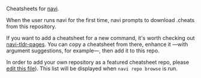 Cheatsheets for [navi](https://github.com/denisidoro/navi).

When the user runs navi for the first time, navi prompts to download .cheats from this repository.

If you want to add a cheatsheet for a new command, it's worth checking out [navi-tldr-pages](https://github.com/denisidoro/navi-tldr-pages). You can copy a cheatsheet from there, enhance it —with argument suggestions, for example—, then add it to this repo.

In order to add your own repository as a featured cheatsheet repo, please [edit this file](https://github.com/massimocaprinali/navi_cheats/edit/main/featured_repos.txt)). This list will be displayed when `navi repo browse` is run.
